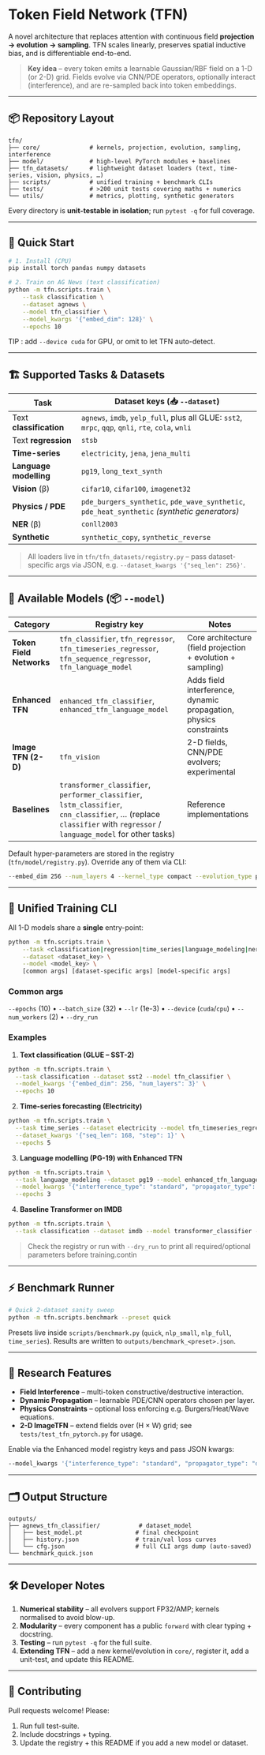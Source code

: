 # Token Field Network (TFN)

A novel architecture that replaces attention with continuous field **projection → evolution → sampling**. TFN scales linearly, preserves spatial inductive bias, and is differentiable end-to-end.

> **Key idea** – every token emits a learnable Gaussian/RBF field on a 1-D (or 2-D) grid. Fields evolve via CNN/PDE operators, optionally interact (interference), and are re-sampled back into token embeddings.

---

## 📦 Repository Layout

```
tfn/
├── core/              # kernels, projection, evolution, sampling, interference
├── model/             # high-level PyTorch modules + baselines
├── tfn_datasets/      # lightweight dataset loaders (text, time-series, vision, physics, …)
├── scripts/           # unified training + benchmark CLIs
├── tests/             # >200 unit tests covering maths + numerics
└── utils/             # metrics, plotting, synthetic generators
```

Every directory is **unit-testable in isolation**; run `pytest -q` for full coverage.

---

## 🚀 Quick Start

```bash
# 1. Install (CPU)
pip install torch pandas numpy datasets

# 2. Train on AG News (text classification)
python -m tfn.scripts.train \
    --task classification \
    --dataset agnews \
    --model tfn_classifier \
    --model_kwargs '{"embed_dim": 128}' \
    --epochs 10
```

TIP : add `--device cuda` for GPU, or omit to let TFN auto-detect.

---

## 🏗 Supported Tasks & Datasets

| Task                   | Dataset keys (📥 `--dataset`)                              |
|------------------------|------------------------------------------------------------|
| Text **classification**| `agnews`, `imdb`, `yelp_full`, plus all GLUE: `sst2`, `mrpc`, `qqp`, `qnli`, `rte`, `cola`, `wnli` |
| Text **regression**    | `stsb`                                                     |
| **Time-series**        | `electricity`, `jena`, `jena_multi`                        |
| **Language modelling** | `pg19`, `long_text_synth`                                  |
| **Vision** (β)         | `cifar10`, `cifar100`, `imagenet32`                        |
| **Physics / PDE**      | `pde_burgers_synthetic`, `pde_wave_synthetic`, `pde_heat_synthetic` *(synthetic generators)* |
| **NER** (β)            | `conll2003`                                               |
| **Synthetic**          | `synthetic_copy`, `synthetic_reverse`                      |

> All loaders live in `tfn/tfn_datasets/registry.py` – pass dataset-specific args via JSON, e.g. `--dataset_kwargs '{"seq_len": 256}'`.

---

## 🧠 Available Models (📦 `--model`)

| Category          | Registry key                | Notes |
|-------------------|-----------------------------|-------|
| **Token Field Networks** | `tfn_classifier`, `tfn_regressor`, `tfn_timeseries_regressor`, `tfn_sequence_regressor`, `tfn_language_model` | Core architecture (field projection + evolution + sampling) |
| **Enhanced TFN**  | `enhanced_tfn_classifier`, `enhanced_tfn_language_model` | Adds field interference, dynamic propagation, physics constraints |
| **Image TFN (2-D)**| `tfn_vision` | 2-D fields, CNN/PDE evolvers; experimental |
| **Baselines**     | `transformer_classifier`, `performer_classifier`, `lstm_classifier`, `cnn_classifier`, … (replace `classifier` with `regressor` / `language_model` for other tasks) | Reference implementations

Default hyper-parameters are stored in the registry (`tfn/model/registry.py`). Override any of them via CLI:

```bash
--embed_dim 256 --num_layers 4 --kernel_type compact --evolution_type pde
```

---

## 🔧 Unified Training CLI

All 1-D models share a **single** entry-point:

```bash
python -m tfn.scripts.train \
    --task <classification|regression|time_series|language_modeling|ner> \
    --dataset <dataset_key> \
    --model <model_key> \
    [common args] [dataset-specific args] [model-specific args]
```

### Common args
`--epochs` (10) • `--batch_size` (32) • `--lr` (1e-3) • `--device` (`cuda`/`cpu`) • `--num_workers` (2) • `--dry_run`

### Examples

1. **Text classification (GLUE – SST-2)**
```bash
python -m tfn.scripts.train \
  --task classification --dataset sst2 --model tfn_classifier \
  --model_kwargs '{"embed_dim": 256, "num_layers": 3}' \
  --epochs 10
```

2. **Time-series forecasting (Electricity)**
```bash
python -m tfn.scripts.train \
  --task time_series --dataset electricity --model tfn_timeseries_regressor \
  --dataset_kwargs '{"seq_len": 168, "step": 1}' \
  --epochs 5
```

3. **Language modelling (PG-19) with Enhanced TFN**
```bash
python -m tfn.scripts.train \
  --task language_modeling --dataset pg19 --model enhanced_tfn_language_model \
  --model_kwargs '{"interference_type": "standard", "propagator_type": "wave"}' \
  --epochs 3
```

4. **Baseline Transformer on IMDB**
```bash
python -m tfn.scripts.train \
  --task classification --dataset imdb --model transformer_classifier --epochs 5
```

> Check the registry or run with `--dry_run` to print all required/optional parameters before training.contin

---

## ⚡ Benchmark Runner

```bash
# Quick 2-dataset sanity sweep
python -m tfn.scripts.benchmark --preset quick
```

Presets live inside `scripts/benchmark.py` (`quick`, `nlp_small`, `nlp_full`, `time_series`). Results are written to `outputs/benchmark_<preset>.json`.

---

## 🔬 Research Features

* **Field Interference** – multi-token constructive/destructive interaction.
* **Dynamic Propagation** – learnable PDE/CNN operators chosen per layer.
* **Physics Constraints** – optional loss enforcing e.g. Burgers/Heat/Wave equations.
* **2-D ImageTFN** – extend fields over (H × W) grid; see `tests/test_tfn_pytorch.py` for usage.

Enable via the Enhanced model registry keys and pass JSON kwargs:
```bash
--model_kwargs '{"interference_type": "standard", "propagator_type": "diffusion", "use_physics_constraints": true}'
```

---

## 🗂 Output Structure

```
outputs/
├── agnews_tfn_classifier/           # dataset_model
│   ├── best_model.pt               # final checkpoint
│   ├── history.json                # train/val loss curves
│   └── cfg.json                    # full CLI args dump (auto-saved)
└── benchmark_quick.json
```

---

## 🛠 Developer Notes

1. **Numerical stability** – all evolvers support FP32/AMP; kernels normalised to avoid blow-up.
2. **Modularity** – every component has a public `forward` with clear typing + docstring.
3. **Testing** – run `pytest -q` for the full suite.
4. **Extending TFN** – add a new kernel/evolution in `core/`, register it, add a unit-test, and update this README.

---

## 🤝 Contributing

Pull requests welcome! Please:
1. Run full test-suite.
2. Include docstrings + typing.
3. Update the registry + this README if you add a new model or dataset. 
